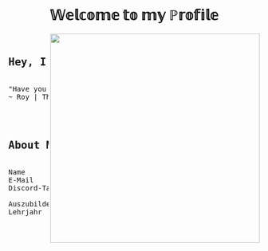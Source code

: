<body>
<h1 align="center"> 𝕎𝕖𝕝𝕔𝕠𝕞𝕖 𝕥𝕠 𝕞𝕪 ℙ𝕣𝕠𝕗𝕚𝕝𝕖</h1>
  

  
<div>
<img src="assets/Street.gif" align="right" height="420px"/>
</div>
  
<pre>

<h2 align="center">Hey, I am Alex</h2>
"Have you tried turning it off and on again?"
~ Roy | The IT Crowd

<div>

<h2 align="center">About Me</h2>
Name           : Alex
E-Mail         : <a href="mailto:mail@alexander-aust.de">mail@alexander-aust.de</a>
Discord-Tag    : Arekusu#2922

Auszubildender : Fachinformatiker für Anwendungsentwicklung
Lehrjahr       : 3. Lehrjahr <br/>
</pre>
  

</body>
